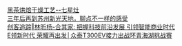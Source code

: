   
[黑茶烘焙干燥工艺--七星灶](http://www.dianyue.me/archives/344/id3ncdynqwk6y64t/)  
[三年后再到苏州新光天地，聊点不一样的感受](http://www.dianyue.me/archives/714/2qid283irb0v4ltp/)  
[创客追踪‖林昕杨-合其家: 把握科技前沿发展 引领智能商业时代](http://www.dianyue.me/archives/825/19cknxglwyva5ahy/)  
[E领新时代 荣耀再出发│众泰T300EV接力出战环青海湖挑战赛](http://www.dianyue.me/archives/204/az0diu8om5jj2xha/)